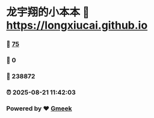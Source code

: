 # 龙宇翔的小本本 :link: https://longxiucai.github.io 
### :page_facing_up: [75](https://longxiucai.github.io/tag.html) 
### :speech_balloon: 0 
### :hibiscus: 238872 
### :alarm_clock: 2025-08-21 11:42:03 
### Powered by :heart: [Gmeek](https://github.com/Meekdai/Gmeek)
